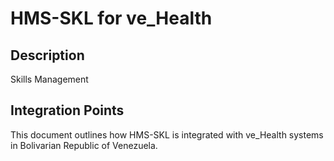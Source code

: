 # HMS-SKL for ve_Health

## Description

Skills Management

## Integration Points

This document outlines how HMS-SKL is integrated with ve_Health systems in Bolivarian Republic of Venezuela.
